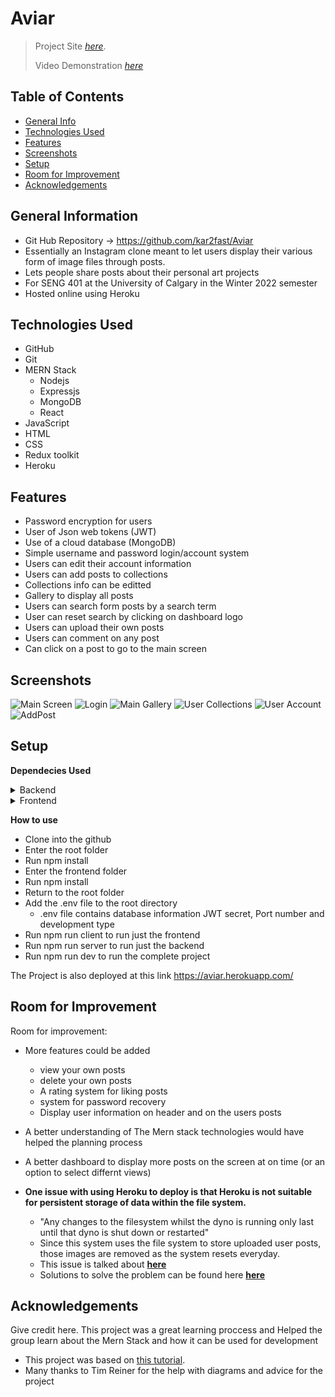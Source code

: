 # Aviar
> Project Site [_here_](https://aviar.herokuapp.com/). 
> 
> Video Demonstration [_here_](https://youtu.be/mktAIV4sjFQ)

## Table of Contents
* [General Info](#general-information)
* [Technologies Used](#technologies-used)
* [Features](#features)
* [Screenshots](#screenshots)
* [Setup](#setup)
* [Room for Improvement](#room-for-improvement)
* [Acknowledgements](#acknowledgements)



## General Information
- Git Hub Repository -> https://github.com/kar2fast/Aviar
- Essentially an Instagram clone meant to let users display their various form of image files through posts.
- Lets people share posts about their personal art projects
- For SENG 401 at the University of Calgary in the Winter 2022 semester
- Hosted online using Heroku



## Technologies Used
- GitHub
- Git
- MERN Stack
    - Nodejs
    - Expressjs
    - MongoDB
    - React
 - JavaScript
 - HTML
 - CSS
 - Redux toolkit
 - Heroku



## Features
- Password encryption for users
- User of Json web tokens (JWT)
- Use of a cloud database (MongoDB)
- Simple username and password login/account system
- Users can edit their account information
- Users can add posts to collections
- Collections info can be editted
- Gallery to display all posts
- Users can search form posts by a search term
- User can reset search by clicking on dashboard logo
- Users can upload their own posts
- Users can comment on any post
- Can click on a post to go to the main screen




## Screenshots
![Main Screen](./Notes/readmeImages/mainscreen.png)
![Login](./Notes/readmeImages/login.png)
![Main Gallery](./Notes/readmeImages/gallery.png)
![User Collections](./Notes/readmeImages/collections.png)
![User Account](./Notes/readmeImages/myAccount.png)
![AddPost](./Notes/readmeImages/addPost.png)
<!-- If you have screenshots you'd like to share, include them here. -->


## Setup
__Dependecies Used__
<details><summary>Backend</summary>
    
    - nodemon
    - express
    - dotenv
    - colors
    - mongoose    
    - jsonwebtoken
    - bcryptjs    
    - express-async-handler   
    - express-fileupload   
    - concurrently
    
</details>
    
<details><summary>Frontend</summary>

    - react-router-dom
    - react-icons  
    - axios react-toastify 
    - react-accordion-with-header
    - react-modal 
    - react-reveal
    - react-router 
    - react-scripts
    - react-redux
    - axios
    
</details>

__How to use__
- Clone into the github
- Enter the root folder 
- Run npm install
- Enter the frontend folder 
- Run npm install
- Return to the root folder
- Add the .env file to the root directory 
    - .env file contains database information JWT secret, Port number and development type 
- Run npm run client to run just the frontend
- Run npm run server to run just the backend
- Run npm run dev to run the complete project

The Project is also deployed at this link https://aviar.herokuapp.com/


## Room for Improvement
Room for improvement:
- More features could be added
    - view your own posts
    - delete your own posts
    - A rating system for liking posts
    - system for password recovery
    - Display user information on header and on the users posts
- A better understanding of The Mern stack technologies would have helped the planning process
- A better dashboard to display more posts on the screen at on time (or an option to select differnt views)

- **One issue with using Heroku to deploy is that Heroku is not suitable for persistent storage of data within the file system.** 
    - "Any changes to the filesystem whilst the dyno is running only last until that dyno is shut down or restarted"
    - Since this system uses the file system to store uploaded user posts, those images are removed as the system resets everyday.  
    - This issue is talked about [__here__](https://help.heroku.com/K1PPS2WM/why-are-my-file-uploads-missing-deleted)
    - Solutions to solve the problem can be found here [__here__](https://devcenter.heroku.com/articles/s3-upload-node)


## Acknowledgements
Give credit here.
This project was a great learning proccess and Helped the group learn about the Mern Stack and how it can be used for development
- This project was based on [this tutorial](https://www.youtube.com/playlist?list=PLx5VofXGboI3keWyKVqmEDXT4Fk-utH2P).
- Many thanks to Tim Reiner for the help with diagrams and advice for the project



